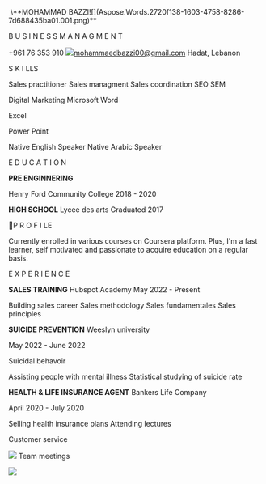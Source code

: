 
<img src="IMG_20230731_071738_161.jpg" alt=""/>
\**MOHAMMAD BAZZI![](Aspose.Words.2720f138-1603-4758-8286-7d688435ba01.001.png)**

B U S I N E S S  M A N A G M E N T

+961 76 353 910 ![](Aspose.Words.2720f138-1603-4758-8286-7d688435ba01.002.png)mohammaedbazzi00@gmail.com Hadat, Lebanon

S K I LLS

Sales practitioner Sales managment Sales coordination SEO SEM

Digital Marketing Microsoft Word

Excel

Power Point

Native English Speaker Native Arabic Speaker

E D U C A T I O N

**PRE ENGINNERING**

Henry Ford Community College 2018 - 2020

**HIGH SCHOOL** Lycee des arts Graduated 2017

P R O F I LE

Currently enrolled in various courses on Coursera  platform. Plus, I'm a fast learner, self motivated and passionate to acquire education on a regular basis.

E X P E R I E N C E

**SALES TRAINING** Hubspot Academy May 2022 - Present 

Building sales career Sales methodology Sales fundamentales Sales principles

**SUICIDE PREVENTION** Weeslyn university

May 2022 - June 2022

Suicidal behavoir

Assisting people with mental illness Statistical studying of suicide rate

**HEALTH & LIFE INSURANCE AGENT** Bankers Life Company

April 2020 - July 2020

Selling health insurance plans Attending lectures

Customer service

![](Aspose.Words.2720f138-1603-4758-8286-7d688435ba01.003.png) Team meetings

![](Aspose.Words.2720f138-1603-4758-8286-7d688435ba01.004.png)

